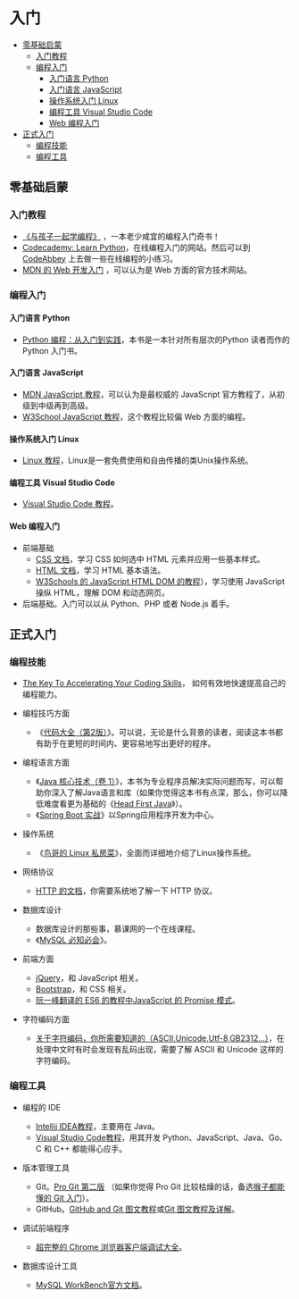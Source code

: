# 入门

- [零基础启蒙](#零基础启蒙)
  - [入门教程](#入门教程)
  - [编程入门](#编程入门)
    - [入门语言 Python](#入门语言-python)
    - [入门语言 JavaScript](#入门语言-javascript)
    - [操作系统入门 Linux](#操作系统入门-linux)
    - [编程工具 Visual Studio Code](#编程工具-visual-studio-code)
    - [Web 编程入门](#web-编程入门)
- [正式入门](#正式入门)
  - [编程技能](#编程技能)
  - [编程工具](#编程工具)

## 零基础启蒙

### 入门教程

- [《与孩子一起学编程》](https://book.douban.com/subject/5338024/) ，一本老少咸宜的编程入门奇书！
- [Codecademy: Learn Python](https://www.codecademy.com/learn)，在线编程入门的网站。然后可以到 [CodeAbbey](http://www.codeabbey.com/index/task_list) 上去做一些在线编程的小练习。
- [MDN 的 Web 开发入门](https://developer.mozilla.org/zh-CN/docs/Learn/Getting_started_with_the_web) ，可以认为是 Web 方面的官方技术网站。

### 编程入门

#### 入门语言 Python

- [Python 编程：从入门到实践](https://book.douban.com/subject/26829016/)，本书是一本针对所有层次的Python 读者而作的Python 入门书。

#### 入门语言 JavaScript

- [MDN JavaScript 教程](https://developer.mozilla.org/zh-CN/docs/Web/JavaScript)，可以认为是最权威的 JavaScript 官方教程了，从初级到中级再到高级。
- [W3School JavaScript 教程](http://www.w3school.com.cn/js/)，这个教程比较偏 Web 方面的编程。

#### 操作系统入门 Linux

- [Linux 教程](https://www.w3cschool.cn/linux/)，Linux是一套免费使用和自由传播的类Unix操作系统。

#### 编程工具 Visual Studio Code

- [Visual Studio Code 教程](https://jeasonstudio.gitbooks.io/vscode-cn-doc/content/)。

#### Web 编程入门

- 前端基础
  - [CSS 文档](https://developer.mozilla.org/zh-CN/docs/Web/CSS)，学习 CSS 如何选中 HTML 元素并应用一些基本样式。
  - [HTML 文档](https://developer.mozilla.org/zh-CN/docs/Web/HTML)，学习 HTML 基本语法。
  - [W3Schools 的 JavaScript HTML DOM 的教程](https://www.w3schools.com/js/js_htmldom.asp)），学习使用 JavaScript 操纵 HTML，理解 DOM 和动态网页。
- 后端基础。入门可以以从 Python、PHP 或者 Node.js 着手。

## 正式入门

### 编程技能

- [The Key To Accelerating Your Coding Skills](http://blog.thefirehoseproject.com/posts/learn-to-code-and-be-self-reliant/)， 如何有效地快速提高自己的编程能力。

- 编程技巧方面
  - 《[代码大全（第2版）](https://book.douban.com/subject/1477390/)》。可以说，无论是什么背景的读者，阅读这本书都有助于在更短的时间内、更容易地写出更好的程序。

- 编程语言方面
  - 《[Java 核心技术（卷 1）](https://book.douban.com/subject/26880667/)》，本书为专业程序员解决实际问题而写，可以帮助你深入了解Java语言和库（如果你觉得这本书有点深，那么，你可以降低难度看更为基础的《[Head First Java](https://book.douban.com/subject/2000732/)》）。
  - 《[Spring Boot 实战](https://book.douban.com/subject/26857423/)》以Spring应用程序开发为中心。

- 操作系统
  - 《[鸟哥的 Linux 私房菜](https://book.douban.com/subject/4889838/)》，全面而详细地介绍了Linux操作系统。

- 网络协议
  - [HTTP 的文档](https://developer.mozilla.org/zh-CN/docs/Web/HTTP)，你需要系统地了解一下 HTTP 协议。

- 数据库设计
  - 数据库设计的那些事，慕课网的一个在线课程。
  - 《[MySQL 必知必会](https://book.douban.com/subject/3354490/)》。
  
- 前端方面
  - [jQuery](https://jquery.com/)，和 JavaScript 相关。
  - [Bootstrap](https://getbootstrap.com/)，和 CSS 相关。
  - [阮一峰翻译的 ES6 的教程中JavaScript 的 Promise 模式](http://es6.ruanyifeng.com/#docs/promise)。

- 字符编码方面
  - [关于字符编码，你所需要知道的（ASCII,Unicode,Utf-8,GB2312…）](http://www.imkevinyang.com/2010/06/%E5%85%B3%E4%BA%8E%E5%AD%97%E7%AC%A6%E7%BC%96%E7%A0%81%EF%BC%8C%E4%BD%A0%E6%89%80%E9%9C%80%E8%A6%81%E7%9F%A5%E9%81%93%E7%9A%84.html)，在处理中文时有时会发现有乱码出现，需要了解 ASCII 和 Unicode 这样的字符编码。

### 编程工具

- 编程的 IDE
  - [Intellij IDEA教程](https://www.gitbook.com/book/dancon/intellij-idea/details)，主要用在 Java。
  - [Visual Studio Code教程](https://www.gitbook.com/book/jeasonstudio/vscode-cn-doc/details)，用其开发 Python、JavaScript、Java、Go、C 和 C++ 都能得心应手。

- 版本管理工具
  - Git。[Pro Git 第二版](https://git-scm.com/book/zh/v2/) （如果你觉得 Pro Git 比较枯燥的话，备选[猴子都能懂的 Git 入门](https://backlog.com/git-tutorial/cn/)）。
  - GitHub。[GitHub and Git 图文教程](https://github.com/JiapengLi/GitTutorial)或[Git 图文教程及详解](https://www.jianshu.com/p/1b65ed31da97)。

- 调试前端程序
  - [超完整的 Chrome 浏览器客户端调试大全](http://www.igeekbar.com/igeekbar/post/156.htm)。

- 数据库设计工具
  - [MySQL WorkBench官方文档](https://dev.mysql.com/doc/refman/5.7/en/)。
